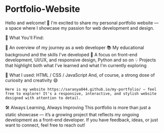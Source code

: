 # Portfolio-Website
Hello and welcome! 👋
I'm excited to share my personal portfolio website — a space where I showcase my passion for web development and design.

🎯 What You'll Find:

🚀 An overview of my journey as a web developer
📚 My educational background and the skills I've developed
🎨 A focus on front-end development, UI/UX, and responsive design, Python and so on
💡 Projects that highlight both what I've learned and what I'm currently exploring

🔧 What I used:
    HTML / CSS / JavaScript
    And, of course, a strong dose of curiosity and creativity 😄

    Here is my website https://saranya844.github.io/my-portfolio/ — feel free to explore! It's a responsive, interactive, and stylish website designed with attention to detail.

🛠️ Always Learning, Always Improving
              This portfolio is more than just a static showcase — it’s a growing project that reflects my ongoing development as a front-end developer. If you have feedback, ideas, or just want to connect, feel free to reach out!
